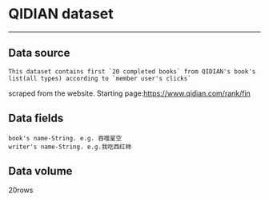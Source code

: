 # QIDIAN dataset
***
## Data source
    This dataset contains first `20 completed books` from QIDIAN's book's list(all types) according to `member user's clicks`
scraped from the website.
    Starting page:https://www.qidian.com/rank/fin
## Data fields
    book's name-String. e.g. 吞噬星空
    writer's name-String. e.g.我吃西红柿
## Data volume
  20rows
